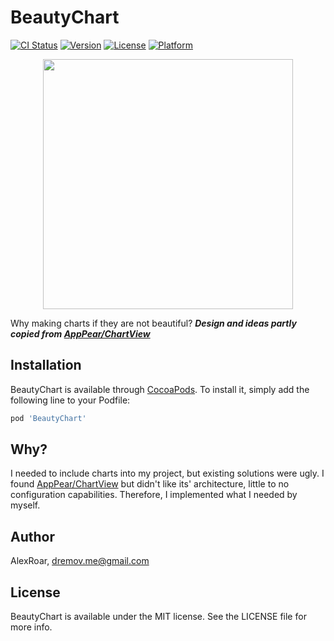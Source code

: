 # BeautyChart

[![CI Status](https://img.shields.io/travis/AlexRoar/BeautyChart.svg?style=flat)](https://travis-ci.org/AlexRoar/BeautyChart)
[![Version](https://img.shields.io/cocoapods/v/BeautyChart.svg?style=flat)](https://cocoapods.org/pods/BeautyChart)
[![License](https://img.shields.io/cocoapods/l/BeautyChart.svg?style=flat)](https://cocoapods.org/pods/BeautyChart)
[![Platform](https://img.shields.io/cocoapods/p/BeautyChart.svg?style=flat)](https://cocoapods.org/pods/BeautyChart)

<section style="text-align:center">
    <img src="https://i.ibb.co/ZcPLb7F/RPReplay-Final1598345909.gif" width="400px" style="margin: auto">
</section>


Why making charts if they are not beautiful?
***Design and ideas partly copied from [AppPear/ChartView](https://github.com/AppPear/ChartView)***

## Installation

BeautyChart is available through [CocoaPods](https://cocoapods.org). To install
it, simply add the following line to your Podfile:

```ruby
pod 'BeautyChart'
```

## Why?
I needed to include charts into my project, but existing solutions were ugly. I found [AppPear/ChartView](https://github.com/AppPear/ChartView) but didn't like its' architecture, little to no configuration capabilities. Therefore, I implemented what I needed by myself.

## Author

AlexRoar, dremov.me@gmail.com

## License

BeautyChart is available under the MIT license. See the LICENSE file for more info.
